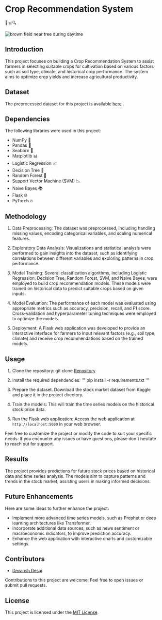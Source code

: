 # Crop Recommendation System

🌱📊🔍

![brown field near tree during daytime](https://images.unsplash.com/photo-1500382017468-9049fed747ef?ixlib=rb-4.0.3&ixid=MnwxMjA3fDB8MHxzZWFyY2h8NXx8ZmFybXxlbnwwfHwwfHw%3D&w=1000&q=80)

## Introduction
This project focuses on building a Crop Recommendation System to assist farmers in selecting suitable crops for cultivation based on various factors such as soil type, climate, and historical crop performance. The system aims to optimize crop yields and increase agricultural productivity.

## Dataset
The preprocessed dataset for this project is available [here](https://github.com/Devansh-45/CRS/tree/master/Data-processed) .

## Dependencies
The following libraries were used in this project:
- NumPy 🧮
- Pandas 🐼
- Seaborn 🌊
- Matplotlib 📊
- Logistic Regression 📈
- Decision Tree 🌳
- Random Forest 🌲
- Support Vector Machine (SVM) 📉
- Naive Bayes 📚
- Flask 🌐
- PyTorch 🔥

## Methodology
1. Data Preprocessing: The dataset was preprocessed, including handling missing values, encoding categorical variables, and scaling numerical features.

2. Exploratory Data Analysis: Visualizations and statistical analysis were performed to gain insights into the dataset, such as identifying correlations between different variables and exploring patterns in crop performance.

3. Model Training: Several classification algorithms, including Logistic Regression, Decision Tree, Random Forest, SVM, and Naive Bayes, were employed to build crop recommendation models. These models were trained on historical data to predict suitable crops based on given inputs.

4. Model Evaluation: The performance of each model was evaluated using appropriate metrics such as accuracy, precision, recall, and F1 score. Cross-validation and hyperparameter tuning techniques were employed to optimize the models.

5. Deployment: A Flask web application was developed to provide an interactive interface for farmers to input relevant factors (e.g., soil type, climate) and receive crop recommendations based on the trained models.

## Usage
1. Clone the repository:
	git clone [Repository](https://github.com/Devansh-45/CRS/tree/master)

2. Install the required dependencies:
	'''
	pip install -r requirements.txt
	'''
3. Prepare the dataset. Download the stock market dataset from Kaggle and place it in the project directory.

4. Train the models:
This will train the time series models on the historical stock price data.

5. Run the Flask web application:
Access the web application at `http://localhost:5000` in your web browser.

Feel free to customize the project or modify the code to suit your specific needs. If you encounter any issues or have questions, please don't hesitate to reach out for support.

## Results
The project provides predictions for future stock prices based on historical data and time series analysis. The models aim to capture patterns and trends in the stock market, assisting users in making informed decisions.

## Future Enhancements
Here are some ideas to further enhance the project:

- Implement more advanced time series models, such as Prophet or deep learning architectures like Transformer.
- Incorporate additional data sources, such as news sentiment or macroeconomic indicators, to improve prediction accuracy.
- Enhance the web application with interactive charts and customizable settings.

## Contributors
- [Devansh Desai](https://github.com/Devansh-45)

Contributions to this project are welcome. Feel free to open issues or submit pull requests.

## License
This project is licensed under the [MIT License](LICENSE).
